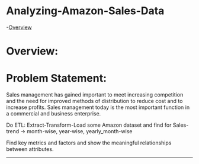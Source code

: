 # Analyzing-Amazon-Sales-Data

-[Overview](#Overview)



# Overview:

# Problem Statement:
Sales management has gained important to meet increasing competition and the need for improved methods of distribution to reduce cost and to increase profits. Sales management today is the most important function in a commercial and business enterprise.


Do ETL: Extract-Transform-Load some Amazon dataset and find for 
Sales-trend -> month-wise, year-wise, yearly_month-wise

Find key metrics and factors and show the meaningful relationships between attributes.








* * *


